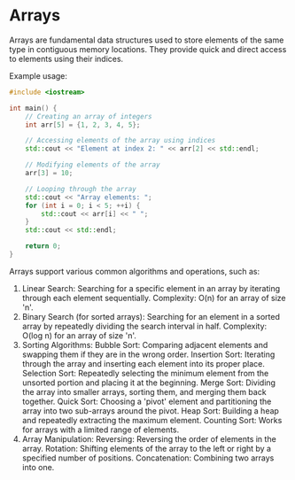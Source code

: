 # Arrays

Arrays are fundamental data structures used to store elements of the same type in contiguous memory locations. They provide quick and direct access to elements using their indices.

Example usage:
```c++
#include <iostream>

int main() {
    // Creating an array of integers
    int arr[5] = {1, 2, 3, 4, 5};

    // Accessing elements of the array using indices
    std::cout << "Element at index 2: " << arr[2] << std::endl;

    // Modifying elements of the array
    arr[3] = 10;

    // Looping through the array
    std::cout << "Array elements: ";
    for (int i = 0; i < 5; ++i) {
        std::cout << arr[i] << " ";
    }
    std::cout << std::endl;

    return 0;
}
```

Arrays support various common algorithms and operations, such as:

1. Linear Search:
   Searching for a specific element in an array by iterating through each element sequentially.
   Complexity: O(n) for an array of size 'n'.
2. Binary Search (for sorted arrays):
   Searching for an element in a sorted array by repeatedly dividing the search interval in half.
   Complexity: O(log n) for an array of size 'n'.
3. Sorting Algorithms:
   Bubble Sort: Comparing adjacent elements and swapping them if they are in the wrong order.
   Insertion Sort: Iterating through the array and inserting each element into its proper place.
   Selection Sort: Repeatedly selecting the minimum element from the unsorted portion and placing it at the beginning.
   Merge Sort: Dividing the array into smaller arrays, sorting them, and merging them back together.
   Quick Sort: Choosing a 'pivot' element and partitioning the array into two sub-arrays around the pivot.
   Heap Sort: Building a heap and repeatedly extracting the maximum element.
   Counting Sort: Works for arrays with a limited range of elements.
4. Array Manipulation:
   Reversing: Reversing the order of elements in the array.
   Rotation: Shifting elements of the array to the left or right by a specified number of positions.
   Concatenation: Combining two arrays into one.